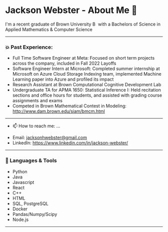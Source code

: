 
# Jackson Webster - About Me 🤚
I'm a recent graduate of Brown University <img alt="Brown University" width="14px" src="https://upload.wikimedia.org/wikipedia/en/thumb/3/31/Brown_University_coat_of_arms.svg/1200px-Brown_University_coat_of_arms.svg.png" /> with a Bachelors of Science in Applied Mathematics & Computer Science  

---

### 💥 Past Experience:
* Full Time Software Engineer at Meta: Focused on short term projects across the company, included in Fall 2022 Layoffs 
* Software Engineer Intern at Microsoft: Completed summer internship at Microsoft on Azure Cloud Storage Indexing team, implemented Machine Learning paper into Azure and profiled its impact
* Research Assistant at Brown Computational Cognitive Development Lab
* Undergraduate TA for APMA 1650: Statistical Inference I: Held recitation sections and office hours for students, and assisted with grading course assignments and exams
* Competed in Brown Mathematical Contest in Modeling: http://www.dam.brown.edu/siam/bmcm.html

---
- 📫 How to reach me: ...
* Email: jacksonhwebster@gmail.com
* LinkedIn: https://www.linkedin.com/in/jackson-webster/

---
### 🥐 Languages & Tools
* Python
* Java
* Javascript
* React
* C++
* HTML
* SQL, PostgreSQL
* Docker
* Pandas/Numpy/Scipy
* Node.js

---

<!--
**jackwebster/jackwebster** is a ✨ _special_ ✨ repository because its `README.md` (this file) appears on your GitHub profile.

Here are some ideas to get you started:


- 💬 Ask me about ...
- 📫 How to reach me: ...
- 😄 Pronouns: ...
- ⚡ Fun fact: ...
-->
